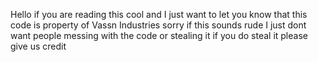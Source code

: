 Hello if you are reading this cool
and I just want to let you know that this code is property of Vassn Industries
sorry if this sounds rude
I just dont want people messing with the code or stealing it
if you do steal it please give us credit
